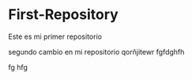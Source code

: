 # First-Repository

Este es mi primer repositorio

segundo cambio en mi repositorio
qorñjitewr
fgfdghfh

fg
hfg

